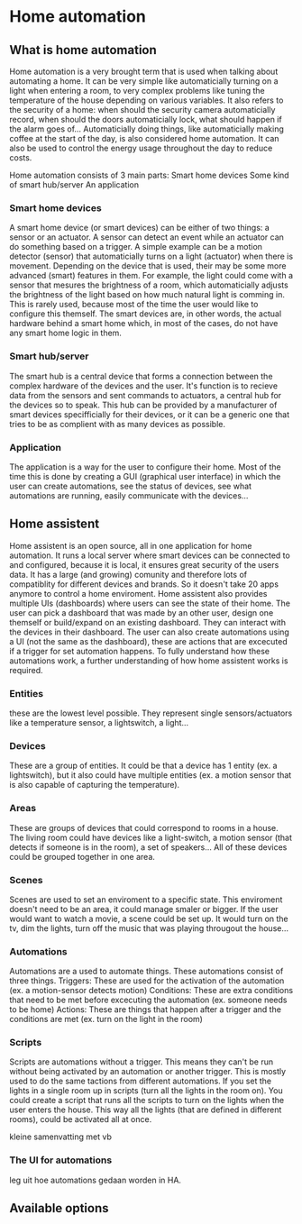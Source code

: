# Home automation
## What is home automation
Home automation is a very brought term that is used when talking about automating a home. It can be very simple like automaticially turning on a light when entering a room, to very complex problems like tuning the temperature of the house depending on various variables. It also refers to the security of a home: when should the security camera automaticially record, when should the doors automaticially lock, what should happen if the alarm goes of… Automaticially doing things, like automaticially making coffee at the start of the day, is also considered home automation. It can also be used to control the energy usage throughout the day to reduce costs.

Home automation consists of 3 main parts:
Smart home devices
Some kind of smart hub/server
An application

### Smart home devices
A smart home device (or smart devices) can be either of two things: a sensor or an actuator. A sensor can detect an event while an actuator can do something based on a trigger. A simple example can be a motion detector (sensor) that automaticially turns on a light (actuator) when there is movement. Depending on the device that is used, their may be some more advanced (smart) features in them. For example, the light could come with a sensor that mesures the brightness of a room, which automaticially adjusts the brightness of the light based on how much natural light is comming in. This is rarely used, because most of the time the user would like to configure this themself. The smart devices are, in other words, the actual hardware behind a smart home which, in most of the cases, do not have any smart home logic in them.
### Smart hub/server
The smart hub is a central device that forms a connection between the complex hardware of the devices and the user. It's function is to recieve data from the sensors and sent commands to actuators, a central hub for the devices so to speak. This hub can be provided by a manufacturer of smart devices specifficially for their devices, or it can be a generic one that tries to be as complient with as many devices as possible.
### Application
The application is a way for the user to configure their home. Most of the time this is done by creating a GUI (graphical user interface) in which the user can create automations, see the status of devices, see what automations are running, easily communicate with the devices… 
## Home assistent
Home assistent is an open source, all in one application for home automation. It runs a local server where smart devices can be connected to and configured, because it is local, it ensures great security of the users data. It has a large (and growing) comunity and therefore lots of compatiblity for different devices and brands. So it doesn't take 20 apps anymore to control a home enviroment. 
Home assistent also provides multiple UIs (dashboards) where users can see the state of their home. The user can pick a dashboard that was made by an other user, design one themself or build/expand on an existing dashboard. They can interact with the devices in their dashboard. The user can also create automations using a UI (not the same as the dashboard), these are actions that are excecuted if a trigger for set automation happens. To fully understand how these automations work, a further understanding of how home assistent works is required.
### Entities
these are the lowest level possible. They represent single sensors/actuators like a temperature sensor, a lightswitch, a light…
### Devices
These are a group of entities. It could be that a device has 1 entity (ex. a lightswitch), but it also could have multiple entities (ex. a motion sensor that is also capable of capturing the temperature).
### Areas
These are groups of devices that could correspond to rooms in a house. The living room could have devices like a light-switch, a motion sensor (that detects if someone is in the room), a set of speakers… All of these devices could be grouped together in one area.
### Scenes
Scenes are used to set an enviroment to a specific state. This enviroment doesn't need to be an area, it could manage smaler or bigger. If the user would want to watch a movie, a scene could be set up. It would turn on the tv, dim the lights, turn off the music that was playing througout the house…
### Automations
Automations are a used to automate things. These automations consist of three things.
	Triggers:
    	These are used for the activation of the automation (ex. a motion-sensor detects motion)
    Conditions:
    	These are extra conditions that need to be met before excecuting the automation (ex. someone needs to be home)
    Actions:
    	These are things that happen after a trigger and the conditions are met (ex. turn on the light in the room)
### Scripts
Scripts are automations without a trigger. This means they can't be run without being activated by an automation or another trigger. This is mostly used to do the same tactions from different automations. If you set the lights in a single room up in scripts (turn all the lights in the room on). You could create a script that runs all the scripts to turn on the lights when the user enters the house. This way all the lights (that are defined in different rooms), could be activated all at once.

kleine samenvatting met vb

### The UI for automations
leg uit hoe automations gedaan worden in HA.

## Available options